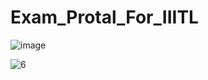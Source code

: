 # Exam_Protal_For_IIITL
![image](https://github.com/Sumith7958/Exam_Protal_For_IIITL/assets/77777710/94d2cd61-6b51-435d-83b0-e92044bf1096)

![6](https://github.com/Sumith7958/Exam_Protal_For_IIITL/assets/77777710/1bdc95bd-3cfe-431d-bec1-5ca23de9b8a4)
